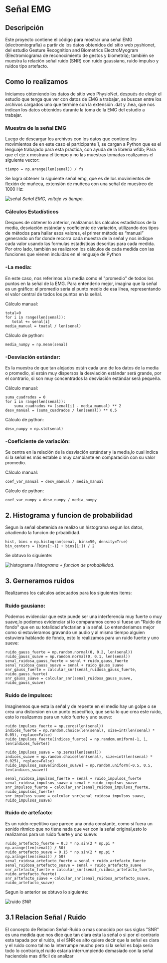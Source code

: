 # Señal EMG

## Descripción 
Este proyecto contiene el código para mostrar una señal EMG (electromiografía) a partir de los datos obtenidos del sitio web pyshionet, del estudio Gesture Recognition and Biometrics ElectroMyogram (Electromiograma de reconocimiento de gestos y biometría); también se muestra la relación señal ruido (SNR) con ruido gaussiano, ruido impulso y ruidos tipo artefacto.  

## Como lo realizamos 
Iniciamos obteniendo los datos de sitio web PhysioNet, después de elegir el estudio que tenga que ver con datos de EMG a trabajar, se buscan entre los archivos cargados uno que termine con la extensión .dat y .hea, que nos indican los datos obtenidos durante la toma de la EMG del estudio a trabajar.  
### Muestra de la señal EMG
Luego de descargar los archivos con los datos que contiene los movimientos de en este caso el participante 1, se cargan a Python que es el lenguaje trabajado para esta practica, con ayuda de la libreria wfdb; Para que el eje x mostrara el tiempo y no las muestras tomadas realizamos el siguiente vector:
```pitón
tiempo = np.arange(len(senal)) / fs
```
Se logra obtener la siguiente señal emg, que es de los movimientos de flexión de muñeca, extensión de muñeca con una señal de muestreo de 1000 Hz:

![señal ](https://github.com/user-attachments/assets/48740300-8fb9-4100-830d-b2c84479f3cf)
*Señal EMG, voltaje vs tiempo.*

### Cálculos Estadísticos
Despues de obtener lo anterior, realizamos los cálculos estadísticos de la media, desviación estándar y coeficiente de variación, utilizando dos tipos de métodos para hallar esos valores, el primer método es “manual” generando un for donde recorra cada muestra de la señal y nos indique cada valor usando las formulas estadísticas descritas para cada medida. 
Por otro lado, también se realizaron los cálculos de cada medida con las funciones que vienen incluidas en el lenguaje de Python
### -La media:
En este caso, nos referimos a la media como el "promedio" de todos los puntos en la señal de la EMG. Para entenderlo mejor, imagina que la señal es un gráfico: el promedio seria el punto medio de esa línea, representando el valor central de todos los puntos en la señal. 

 Cálculo manual:
 ``` pitón
total=0
for i in range(len(senal)):
    total += senal[i]
media_manual = toatal / len(senal)
```
Cálculo de python:
``` pitón
media_numpy = np.mean(senal)
```

### -Desviación estándar:
Es la muestra de que tan alejados están cada uno de los datos de la media o promedio, si están muy dispersos la desviación estándar será grande, por el contrario, si son muy concentrados la desviación estándar será pequeña. 

 Cálculo manual:
``` pitón
suma_cuadrados = 0
for i in range(len(senal)):
    suma_cuadrados += (senal[i] - media_manual) ** 2
desv_manual = (suma_cuadrados / len(senal)) ** 0.5 
```
Cálculo de python:
``` pitón
desv_numpy = np.std(senal)
```
### -Coeficiente de variación:
Se centra en la relación de la desviación estándar y la media,lo cual indica si la señal es más estable o muy cambiante en comparación con su valor promedio.

 Cálculo manual:
``` pitón
coef_var_manual = desv_manual / media_manual
```
Cálculo de python:
``` pitón
coef_var_numpy = desv_numpy / media_numpy
```
 
## 2. Histograma y funcion de probabilidad 
Segun la señal obetenida se realizo un histograma segun los datos, añadiendo la funcion de prbabilidad.
``` pitón
hist, bins = np.histogram(senal, bins=50, density=True)
bin_centers = (bins[:-1] + bins[1:]) / 2
```
Se obtuvo lo siguiente:

![histograma](https://github.com/user-attachments/assets/58bee68a-8078-4a61-b5aa-da5a61fba413)
*Histograma + funcion de probabilidad.*

## 3. Gerneramos ruidos 

Realizamos los calculos adecuados para los siguientes items:

### Ruido gausiano: 
Podemos evidenciar que este puede ser una interferencia muy fuerte o muy suave,lo podemos evidenciar si lo comparamos como si fuese un "Ruido de fondo" que en su totalidad afectarian a la señal. Lo entenderiamos mejor como si estuvieramos gravando un audio y al mismo tiempo alguien estuviera hablando de fondo, esto lo realizamos para un ruido fuerte y uno sueve:

```pitón
ruido_gauss_fuerte = np.random.normal(0, 0.2, len(senal))
ruido_gauss_suave = np.random.normal(0, 0.1, len(senal))
senal_ruidosa_gauss_fuerte = senal + ruido_gauss_fuerte
senal_ruidosa_gauss_suave = senal + ruido_gauss_suave
snr_gauss_fuerte = calcular_snr(senal_ruidosa_gauss_fuerte, ruido_gauss_fuerte)
snr_gauss_suave = calcular_snr(senal_ruidosa_gauss_suave, ruido_gauss_suave)
```


### Ruido de impulsos: 
Imaginemos que esta la señal y de repente en el medio hay un golpe o se crea una distorsion en un punto especifico, que seria lo que crea este ruido, esto lo realizamos para un ruido fuerte y uno sueve:

```pitón
ruido_impulsos_fuerte = np.zeros(len(senal))
indices_fuerte = np.random.choice(len(senal), size=int(len(senal) * 0.05), replace=False)
ruido_impulsos_fuerte[indices_fuerte] = np.random.uniform(-1, 1, len(indices_fuerte))

ruido_impulsos_suave = np.zeros(len(senal))
indices_suave = np.random.choice(len(senal), size=int(len(senal) * 0.025), replace=False)
ruido_impulsos_suave[indices_suave] = np.random.uniform(-0.5, 0.5, len(indices_suave))

senal_ruidosa_impulsos_fuerte = senal + ruido_impulsos_fuerte
senal_ruidosa_impulsos_suave = senal + ruido_impulsos_suave
snr_impulsos_fuerte = calcular_snr(senal_ruidosa_impulsos_fuerte, ruido_impulsos_fuerte)
snr_impulsos_suave = calcular_snr(senal_ruidosa_impulsos_suave, ruido_impulsos_suave)
```
### Ruido de artefacto:
Es un ruido repetitivo que parece una onda constante, como si fuera un sonido rítmico que no tiene nada que ver con la señal original,esto lo realizamos para un ruido fuerte y uno sueve:

```pitón
ruido_artefacto_fuerte = 0.3 * np.sin(2 * np.pi * np.arange(len(senal)) / 50)
ruido_artefacto_suave = 0.15 * np.sin(2 * np.pi * np.arange(len(senal)) / 50)
senal_ruidosa_artefacto_fuerte = senal + ruido_artefacto_fuerte
senal_ruidosa_artefacto_suave = senal + ruido_artefacto_suave
snr_artefacto_fuerte = calcular_snr(senal_ruidosa_artefacto_fuerte, ruido_artefacto_fuerte)
snr_artefacto_suave = calcular_snr(senal_ruidosa_artefacto_suave, ruido_artefacto_suave)
```
Segun lo anterior se obtuvo lo siguiente:

![ruido](https://github.com/user-attachments/assets/a520c2b2-f0f7-4a92-81f3-626a4be27422)
*SNR*

## 3.1 Relacion Señal / Ruido 

El concepto de Relacion Señal-Ruido o mas conocido por sus siglas "SNR" es una medida que nos dice que tan clara esta la señal o si por el contrario esta tapada por el ruido, si el SNR es alto quiere decir que la señal es clara y el ruido como tal no la interrumpe mucho pero si la señal es baja seria todo lo contrario,el ruido estaria interrumpiendo demasiado con la señal haciendola mas dificil de analizar 









